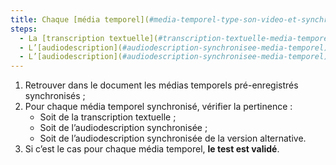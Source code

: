 ```yaml
---
title: Chaque [média temporel](#media-temporel-type-son-video-et-synchronise) synchronisé pré-enregistré vérifie-t-il une de ces conditions (hors cas particuliers) ?
steps:
  - La [transcription textuelle](#transcription-textuelle-media-temporel) est pertinente ;
  - L’[audiodescription](#audiodescription-synchronisee-media-temporel) synchronisée est pertinente ;
  - L’[audiodescription](#audiodescription-synchronisee-media-temporel) synchronisée de la version alternative est pertinente.
---
```


1. Retrouver dans le document les médias temporels pré-enregistrés synchronisés ;
2. Pour chaque média temporel synchronisé, vérifier la pertinence :
   - Soit de la transcription textuelle ;
   - Soit de l’audiodescription synchronisée ;
   - Soit de l’audiodescription synchronisée de la version alternative.
3. Si c’est le cas pour chaque média temporel, **le test est validé**.
